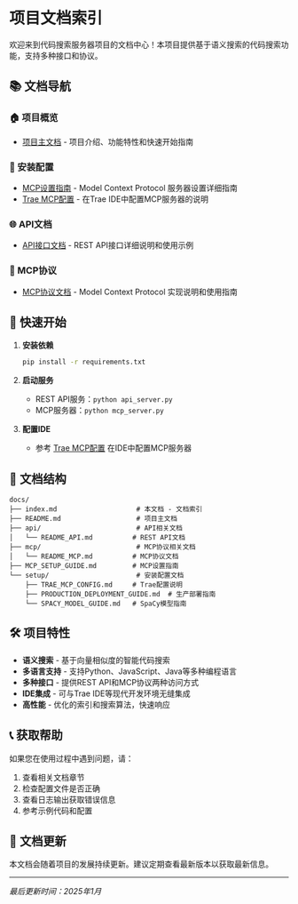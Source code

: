 # 项目文档索引

欢迎来到代码搜索服务器项目的文档中心！本项目提供基于语义搜索的代码搜索功能，支持多种接口和协议。

## 📚 文档导航

### 🏠 项目概览
- [项目主文档](README.md) - 项目介绍、功能特性和快速开始指南

### 🔧 安装配置
- [MCP设置指南](MCP_SETUP_GUIDE.md) - Model Context Protocol 服务器设置详细指南
- [Trae MCP配置](setup/TRAE_MCP_CONFIG.md) - 在Trae IDE中配置MCP服务器的说明

### 🌐 API文档
- [API接口文档](api/README_API.md) - REST API接口详细说明和使用示例

### 🔌 MCP协议
- [MCP协议文档](mcp/README_MCP.md) - Model Context Protocol 实现说明和使用指南

## 🚀 快速开始

1. **安装依赖**
   ```bash
   pip install -r requirements.txt
   ```

2. **启动服务**
   - REST API服务：`python api_server.py`
   - MCP服务器：`python mcp_server.py`

3. **配置IDE**
   - 参考 [Trae MCP配置](setup/TRAE_MCP_CONFIG.md) 在IDE中配置MCP服务器

## 📖 文档结构

```
docs/
├── index.md                    # 本文档 - 文档索引
├── README.md                   # 项目主文档
├── api/                        # API相关文档
│   └── README_API.md          # REST API文档
├── mcp/                        # MCP协议相关文档
│   └── README_MCP.md          # MCP协议文档
├── MCP_SETUP_GUIDE.md         # MCP设置指南
└── setup/                      # 安装配置文档
    ├── TRAE_MCP_CONFIG.md     # Trae配置说明
    ├── PRODUCTION_DEPLOYMENT_GUIDE.md  # 生产部署指南
    └── SPACY_MODEL_GUIDE.md   # SpaCy模型指南
```

## 🛠️ 项目特性

- **语义搜索** - 基于向量相似度的智能代码搜索
- **多语言支持** - 支持Python、JavaScript、Java等多种编程语言
- **多种接口** - 提供REST API和MCP协议两种访问方式
- **IDE集成** - 可与Trae IDE等现代开发环境无缝集成
- **高性能** - 优化的索引和搜索算法，快速响应

## 📞 获取帮助

如果您在使用过程中遇到问题，请：

1. 查看相关文档章节
2. 检查配置文件是否正确
3. 查看日志输出获取错误信息
4. 参考示例代码和配置

## 🔄 文档更新

本文档会随着项目的发展持续更新。建议定期查看最新版本以获取最新信息。

---

*最后更新时间：2025年1月*
